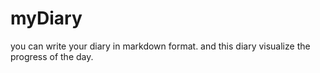 # myDiary

you can write your diary in markdown format.
and this diary visualize the progress of the day.
